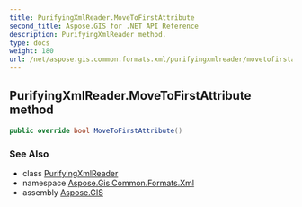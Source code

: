 ```yaml
---
title: PurifyingXmlReader.MoveToFirstAttribute
second_title: Aspose.GIS for .NET API Reference
description: PurifyingXmlReader method. 
type: docs
weight: 180
url: /net/aspose.gis.common.formats.xml/purifyingxmlreader/movetofirstattribute/
---
```

## PurifyingXmlReader.MoveToFirstAttribute method

```csharp
public override bool MoveToFirstAttribute()
```

### See Also

* class [PurifyingXmlReader](../)
* namespace [Aspose.Gis.Common.Formats.Xml](../../purifyingxmlreader/)
* assembly [Aspose.GIS](../../../)



